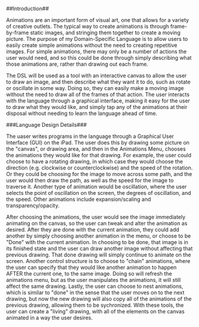 ##Introduction##

Animations are an important form of visual art, one that allows for a variety of creative outlets.
The typical way to create animations is through frame-by-frame static images, and stringing them together
to create a moving picture. The purpose of my Domain-Specific Language is to allow users to easily create
simple animations without the need to creating repetitive images. For simple animations, there may only
be a number of actions the user would need, and so this could be done through simply describing what
those animations are, rather than drawing out each frame.

The DSL will be used as a tool with an interactive canvas to allow the user to draw an image, and then 
describe what they want it to do, such as rotate or oscillate in some way. Doing so, they can easily 
make a moving image without the need to draw all of the frames of that action. The user interacts with
the language through a graphical interface, making it easy for the user to draw what they would like,
and simply tap any of the animations at their disposal without needing to learn the language ahead
of time.

###Language Design Details###

The uaser writes programs in the language through a Graphical User Interface (GUI) on the iPad. The user does this by drawing some picture on the "canvas", or drawing area, and then in the Animations Menu, chooses the animations they would like for that drawing. For example, the user could choose to have a rotating drawing, in which case they would choose the direction (e.g. clockwise or counterclockwise) and the speed of the rotation. Or they could be choosing for the image to move across some path, and the user would then draw the path, as well as the speed for the image to traverse it. Another type of animation would be oscillation, where the user selects the point of oscillation on the screen, the degrees of oscillation, and the speed. Other animations include expansion/scaling and transparency/opacity. 

After choosing the animations, the user would see the image immediately animating on the canvas, so the user can tweak and alter the animation as desired. After they are done with the current animation, they could add another by simply choosing another animation in the menu, or choose to be "Done" with the current animation. In choosing to be done, that image is in its finished state and the user can draw another image without affecting that previous drawing. That done drawing will simply continue to animate on the screen. Another control structure is to choose to "chain" animations, where the user can specify that they would like another animation to happen AFTER the current one, to the same image. Doing so will refresh the animations menu, but as the user manipulates the animations, it will still affect the same drawing. Lastly, the user can choose to nest animations, which is similar to "done" in the sense that the user moves on to the next drawing, but now the new drawing will also copy all of the animations of the previous drawing, allowing them to be sychronized. With these tools, the user can create a "living" drawing, with all of the elements on the canvas animated in a way the user desires.

